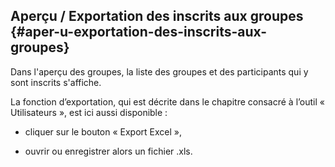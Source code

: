 ## Aperçu / Exportation des inscrits aux groupes {#aper-u-exportation-des-inscrits-aux-groupes}

Dans l&#039;aperçu des groupes, la liste des groupes et des participants qui y sont inscrits s&#039;affiche.

La fonction d’exportation, qui est décrite dans le chapitre consacré à l’outil « Utilisateurs », est ici aussi disponible :

*   cliquer sur le bouton « Export Excel »,

*   ouvrir ou enregistrer alors un fichier .xls.
